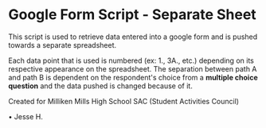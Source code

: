 # Google Form Script - Separate Sheet

This script is used to retrieve data entered into a google form and is pushed towards a separate spreadsheet.

Each data point that is used is numbered (ex: 1., 3A., etc.) depending on its respective appearance on the spreadsheet. The separation between path A and path B is dependent on the respondent's choice from a **multiple choice question** and the data pushed is changed because of it.

Created for Milliken Mills High School SAC (Student Activities Council)

• Jesse H.
